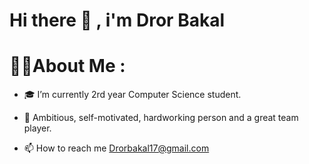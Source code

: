 # Hi there 👋 , i'm Dror Bakal

# 🙋‍♂️About Me :
- 🎓 I’m currently 2rd year Computer Science student.

- 💪 Ambitious, self-motivated, hardworking person and a great team player.

- 📫 How to reach me Drorbakal17@gmail.com 

<!--
**Drorbakal/Drorbakal** is a ✨ _special_ ✨ repository because its `README.md` (this file) appears on your GitHub profile.

Here are some ideas to get you started:

- 🔭 I’m currently working on ...
- 🌱 I’m currently learning ...
- 👯 I’m looking to collaborate on ...
- 🤔 I’m looking for help with ...
- 💬 Ask me about ...
- 📫 How to reach me: ...
- 😄 Pronouns: ...
- ⚡ Fun fact: ...
-->
